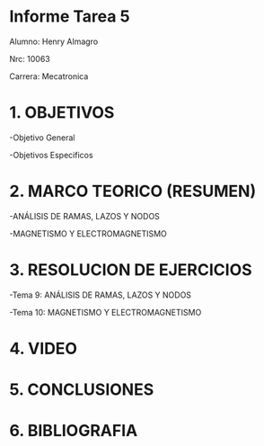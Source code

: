# Informe Tarea 5

Alumno: Henry Almagro

Nrc: 10063

Carrera: Mecatronica

# 1. OBJETIVOS
-Objetivo General

-Objetivos Especificos

# 2. MARCO TEORICO (RESUMEN)

-ANÁLISIS DE RAMAS, LAZOS Y NODOS

-MAGNETISMO Y ELECTROMAGNETISMO

# 3. RESOLUCION DE EJERCICIOS

-Tema 9: ANÁLISIS DE RAMAS, LAZOS Y NODOS

-Tema 10: MAGNETISMO Y ELECTROMAGNETISMO

# 4. VIDEO

# 5. CONCLUSIONES

# 6. BIBLIOGRAFIA
